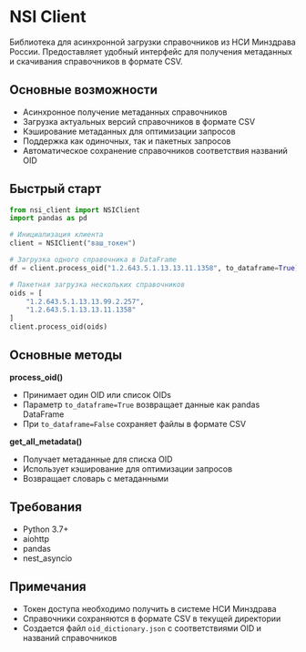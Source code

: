 # NSI Client

Библиотека для асинхронной загрузки справочников из НСИ Минздрава России. Предоставляет удобный интерфейс для получения метаданных и скачивания справочников в формате CSV.

## Основные возможности

- Асинхронное получение метаданных справочников
- Загрузка актуальных версий справочников в формате CSV
- Кэширование метаданных для оптимизации запросов
- Поддержка как одиночных, так и пакетных запросов
- Автоматическое сохранение справочников соответствия названий OID


## Быстрый старт

```python
from nsi_client import NSIClient
import pandas as pd

# Инициализация клиента
client = NSIClient("ваш_токен")

# Загрузка одного справочника в DataFrame
df = client.process_oid("1.2.643.5.1.13.13.11.1358", to_dataframe=True)

# Пакетная загрузка нескольких справочников
oids = [
    "1.2.643.5.1.13.13.99.2.257",
    "1.2.643.5.1.13.13.11.1358"
]
client.process_oid(oids)
```

## Основные методы

**process_oid()**
- Принимает один OID или список OIDs
- Параметр `to_dataframe=True` возвращает данные как pandas DataFrame
- При `to_dataframe=False` сохраняет файлы в формате CSV

**get_all_metadata()**
- Получает метаданные для списка OID
- Использует кэширование для оптимизации запросов
- Возвращает словарь с метаданными

## Требования

- Python 3.7+
- aiohttp
- pandas
- nest_asyncio

## Примечания

- Токен доступа необходимо получить в системе НСИ Минздрава
- Справочники сохраняются в формате CSV в текущей директории
- Создается файл `oid_dictionary.json` с соответствиями OID и названий справочников
